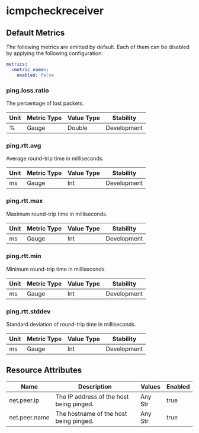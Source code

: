 [comment]: <> (Code generated by mdatagen. DO NOT EDIT.)

# icmpcheckreceiver

## Default Metrics

The following metrics are emitted by default. Each of them can be disabled by applying the following configuration:

```yaml
metrics:
  <metric_name>:
    enabled: false
```

### ping.loss.ratio

The percentage of lost packets.

| Unit | Metric Type | Value Type | Stability |
| ---- | ----------- | ---------- | --------- |
| % | Gauge | Double | Development |

### ping.rtt.avg

Average round-trip time in milliseconds.

| Unit | Metric Type | Value Type | Stability |
| ---- | ----------- | ---------- | --------- |
| ms | Gauge | Int | Development |

### ping.rtt.max

Maximum round-trip time in milliseconds.

| Unit | Metric Type | Value Type | Stability |
| ---- | ----------- | ---------- | --------- |
| ms | Gauge | Int | Development |

### ping.rtt.min

Minimum round-trip time in milliseconds.

| Unit | Metric Type | Value Type | Stability |
| ---- | ----------- | ---------- | --------- |
| ms | Gauge | Int | Development |

### ping.rtt.stddev

Standard deviation of round-trip time in milliseconds.

| Unit | Metric Type | Value Type | Stability |
| ---- | ----------- | ---------- | --------- |
| ms | Gauge | Int | Development |

## Resource Attributes

| Name | Description | Values | Enabled |
| ---- | ----------- | ------ | ------- |
| net.peer.ip | The IP address of the host being pinged. | Any Str | true |
| net.peer.name | The hostname of the host being pinged. | Any Str | true |
